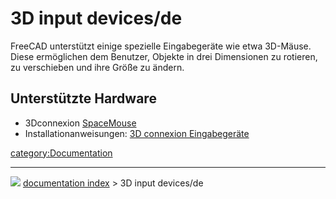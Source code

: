 # 3D input devices/de
FreeCAD unterstützt einige spezielle Eingabegeräte wie etwa 3D-Mäuse. Diese ermöglichen dem Benutzer, Objekte in drei Dimensionen zu rotieren, zu verschieben und ihre Größe zu ändern.



## Unterstützte Hardware 

-   3Dconnexion [SpaceMouse](https://3dconnexion.com/de/spacemouse/)
-   Installationanweisungen: [3D connexion Eingabegeräte](3Dconnexion_input_devices/de.md)

[category:Documentation](category_Documentation.md)



---
![](images/Right_arrow.png) [documentation index](../README.md) > 3D input devices/de
